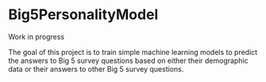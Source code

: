 # Big5PersonalityModel

Work in progress

The goal of this project is to train simple machine learning models to predict the answers to Big 5 survey questions based on either their demographic data or their answers to other Big 5 survey questions.